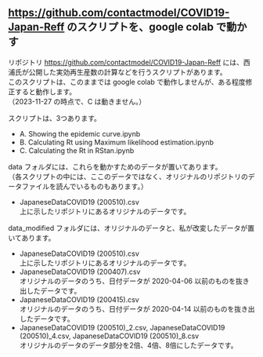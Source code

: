 ## https://github.com/contactmodel/COVID19-Japan-Reff のスクリプトを、google colab で動かす
リポジトリ https://github.com/contactmodel/COVID19-Japan-Reff には、西浦氏が公開した実効再生産数の計算などを行うスクリプトがあります。  
このスクリプトは、このままでは google colab で動作しませんが、ある程度修正すると動作します。  
（2023-11-27 の時点で、C は動きません。）

スクリプトは、3つあります。
- A. Showing the epidemic curve.ipynb
- B. Calculating Rt using Maximum likelihood estimation.ipynb  
- C. Calculating the Rt in RStan.ipynb

data フォルダには、これらを動かすためのデータが置いてあります。<br>
（各スクリプトの中には、ここのデータではなく、オリジナルのリポジトリのデータファイルを読んでいるものもあります。）
- JapaneseDataCOVID19 (200510).csv<br>
上に示したリポジトリにあるオリジナルのデータです。

data_modified フォルダには、オリジナルのデータと、私が改変したデータが置いてあります。
- JapaneseDataCOVID19 (200510).csv<br>
上に示したリポジトリにあるオリジナルのデータです。
- JapaneseDataCOVID19 (200407).csv<br>
オリジナルのデータのうち、日付データが 2020-04-06 以前のものを抜き出したデータです。
- JapaneseDataCOVID19 (200415).csv<br>
オリジナルのデータのうち、日付データが 2020-04-14 以前のものを抜き出したデータです。
- JapaneseDataCOVID19 (200510)_2.csv, JapaneseDataCOVID19 (200510)_4.csv, JapaneseDataCOVID19 (200510)_8.csv<br>
オリジナルのデータのデータ部分を2倍、4倍、8倍にしたデータです。
